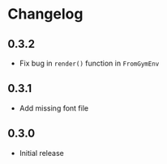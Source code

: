 # Changelog

## 0.3.2

* Fix bug in `render()` function in `FromGymEnv`

## 0.3.1

* Add missing font file

## 0.3.0

* Initial release